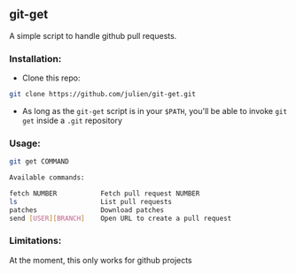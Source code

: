 git-get
---

A simple script to handle github pull requests.


### Installation:

- Clone this repo:

```sh
git clone https://github.com/julien/git-get.git
```

- As long as the `git-get` script is in your `$PATH`, you'll be able to
invoke `git get` inside a `.git` repository

### Usage:

```sh
git get COMMAND

Available commands:

fetch NUMBER           Fetch pull request NUMBER
ls                     List pull requests
patches                Download patches
send [USER][BRANCH]    Open URL to create a pull request
```

### Limitations:

At the moment, this only works for github projects



